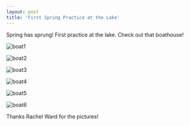 ```yaml
---
layout: post  
title: 'First Spring Practice at the Lake'
---
```

Spring has sprung! First practice at the lake. Check out that boathouse!

![boat1](http://i.imgur.com/kSukRyH.png)

![boat2](http://i.imgur.com/gJABRWd.png)

![boat3](http://i.imgur.com/jdtjxPH.png)

![boat4](http://i.imgur.com/TrPJxiR.png)

![boat5](http://i.imgur.com/5Vpl0kF.png)

![boat6](http://i.imgur.com/591Skbv.png)

Thanks Rachel Ward for the pictures!